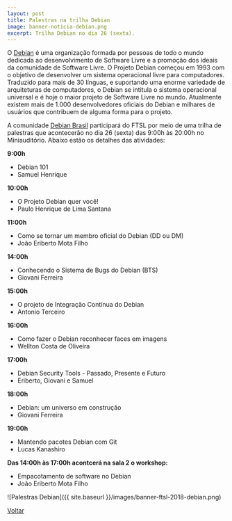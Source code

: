 ```yaml
---
layout: post
title: Palestras na trilha Debian
image: banner-noticia-debian.png
excerpt: Trilha Debian no dia 26 (sexta).
---
```


O [Debian](http://debian.org) é uma organização formada por pessoas de todo o mundo dedicada ao desenvolvimento de Software Livre e a promoção dos ideais da comunidade de Software Livre. O Projeto Debian começou em 1993 com o objetivo de desenvolver um sistema operacional livre para computadores. Traduzido para mais de 30 línguas, e suportando uma enorme variedade de arquiteturas de computadores, o Debian se intitula o sistema operacional universal e é hoje o maior projeto de Software Livre no mundo. Atualmente existem mais de 1.000 desenvolvedores oficiais do Debian e milhares de usuários que contribuem de alguma forma para o projeto.

A comunidade [Debian Brasil](https://debianbrasil.org.br) participará do FTSL por meio de uma trilha de palestras que acontecerão no dia 26 (sexta) das 9:00h às 20:00h no Miniauditório. Abaixo estão os detalhes das atividades:

**9:00h**

 * Debian 101
 * Samuel Henrique

**10:00h**

 * O Projeto Debian quer você!
 * Paulo Henrique de Lima Santana

**11:00h**

 * Como se tornar um membro oficial do Debian (DD ou DM)
 * João Eriberto Mota Filho

**14:00h**

 * Conhecendo o Sistema de Bugs do Debian (BTS)
 * Giovani Ferreira

**15:00h**

 * O projeto de Integração Contínua do Debian
 * Antonio Terceiro

**16:00h**

 * Como fazer o Debian reconhecer faces em imagens
 * Wellton Costa de Oliveira

**17:00h**

 * Debian Security Tools - Passado, Presente e Futuro
 * Eriberto, Giovani e Samuel

**18:00h**

 * Debian: um universo em construção
 * Giovani Ferreira

**19:00h**

 * Mantendo pacotes Debian com Git
 * Lucas Kanashiro

**Das 14:00h às 17:00h acontcerá na sala 2 o workshop:**

 * Empacotamento de software no Debian
 * João Eriberto Mota Filho

![Palestras Debian]({{ site.baseurl }}/images/banner-ftsl-2018-debian.png)

<a href="{{ site.baseurl }}/index.html">Voltar</a>
